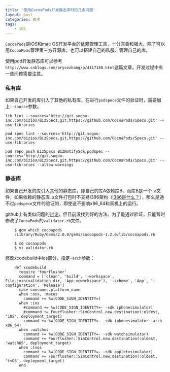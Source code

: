 ```yaml
---
title: '使用CocoaPods开发静态库时的几点问题'
layout: post
categories: 技术
tags:
    - iOS
---
```


`CocoaPods`是iOS和mac OS开发平台的依赖管理工具，十分完善和强大。除了可以用`CocoaPods`管理第三方开源库，也可以搭建自己的私服、管理自己的库。

使用pod开发静态库可以参考`http://www.cnblogs.com/brycezhang/p/4117180.html`这篇文章。开发过程中有一些问题需要注意。

### 私有库 ###

如果自己开发的库引入了其他的私有库，在进行`podspece`文件的验证时，需要加上`--source`参数。

```
lib lint --sources='http://git.sogou-inc.com/bizios/BizSpecs.git,https://github.com/CocoaPods/Specs.git' --use-libraries

pod spec lint --sources='http://git.sogou-inc.com/bizios/BizSpecs.git,https://github.com/CocoaPods/Specs.git' --use-libraries

pod repo push BizSpecs BIZNotifySdk.podspec --sources='http://git.sogou-inc.com/bizios/BizSpecs.git,https://github.com/CocoaPods/Specs.git' --use-libraries --allow-warnings
```
### 静态库 ###

如果自己开发的库引入其他的静态库，即自己的库A依赖库B、而库B是一个`.a`文件，如果依赖的静态库`.a`文件打包时不支持i386架构（[i386是什么？](http://bengyuejiejie.github.io/blog/2015/03/09/first-blog/)），那么是通不过`podspece`文件的验证的，即使这不影响x86_64和真机上的运行。

github上有类似问题的[讨论](https://github.com/CocoaPods/CocoaPods/issues/5854)，但目前没找到好的方法。为了能通过验证，只能暂时修改了`CocoaPods`的`validator.rb`文件。

```
	$ gem which cocoapods
	/Library/Ruby/Gems/2.0.0/gems/cocoapods-1.2.0/lib/cocoapods.rb

	$ cd cocoapods
	$ vi validator.rb
```

修改xcodebuild中ios部分，指定`-arch`参数：

```
	def xcodebuild
      require 'fourflusher'
      command = ['clean', 'build', '-workspace', File.join(validation_dir, 'App.xcworkspace'), '-scheme', 'App', '-configuration', 'Release']
      case consumer.platform_name
      when :osx, :macos
        command += %w(CODE_SIGN_IDENTITY=)
      when :ios
        #command += %w(CODE_SIGN_IDENTITY=- -sdk iphonesimulator)
        #command += Fourflusher::SimControl.new.destination(:oldest, 'iOS', deployment_target)
        command += %w(CODE_SIGN_IDENTITY=- -sdk iphonesimulator -arch x86_64)
      when :watchos
        command += %w(CODE_SIGN_IDENTITY=- -sdk watchsimulator)
        command += Fourflusher::SimControl.new.destination(:oldest, 'watchOS', deployment_target)
      when :tvos
        command += %w(CODE_SIGN_IDENTITY=- -sdk appletvsimulator)
        command += Fourflusher::SimControl.new.destination(:oldest, 'tvOS', deployment_target)
      end
```

